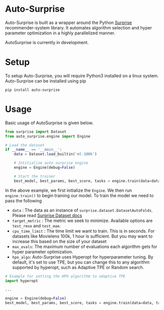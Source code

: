 # Auto-Surprise

Auto-Surprise is built as a wrapper around the Python [Surprise](https://surprise.readthedocs.io/en/stable/index.html) recommender-system library. It automates algorithm selection and hyper parameter optimization in a highly parallelized manner.

AutoSurprise is currently in development.

# Setup

To setup Auto-Surprise, you will require Python3 installed on a linux system. Auto-Surprise can be installed using pip

```
pip install auto-surprise
```

# Usage

Basic usage of AutoSurprise is given below.

```python
from surprise import Dataset
from auto_surprise.engine import Engine

# Load the dataset
if __name__ == '__main__':
    data = Dataset.load_builtin('ml-100k')

    # Intitialize auto surprise engine
    engine = Engine(debug=False)

    # Start the trainer
    best_model, best_params, best_score, tasks = engine.train(data=data, target_metric='test_rmse', cpu_time_limit=720, max_evals=100)
```

In the above example, we first initialize the `Engine`. We then run `engine.train()` to begin training our model. To train the model we need to pass the following

- `data` : The data as an instance of `surprise.dataset.DatasetAutoFolds`. Please read [Surprise Dataset docs](https://surprise.readthedocs.io/en/stable/dataset.html)
- `target_metric` : The metric we seek to minimize. Available options are `test_rmse` and `test_mae`.
- `cpu_time_limit` : The time limit we want to train. This is in seconds. For datasets like Movielens 100k, 1 hour is sufficient. But you may want to increase this based on the size of your dataset
- `max_evals`: The maximum number of evaluations each algorithm gets for hyper parameter optimization.
- `hpo_algo`: Auto-Surprise uses Hyperopt for hyperparameter tuning. By default, it's set to use TPE, but you can change this to any algorithm supported by hyperopt, such as Adaptive TPE or Random search. 

```python
# Example for setting the HPO algorithm to adaptive TPE
import hyperopt

...

engine = Engine(debug=False)
best_model, best_params, best_score, tasks = engine.train(data=data, target_metric='test_rmse', cpu_time_limit=720, max_evals=100, hpo_algo=hyperopt.atpe.suggest)
```
